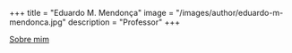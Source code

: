 +++
title = "Eduardo M. Mendonça"
image = "/images/author/eduardo-m-mendonca.jpg"
description = "Professor"
+++

[Sobre mim](/posts/eduardo-m.-mendonça)
